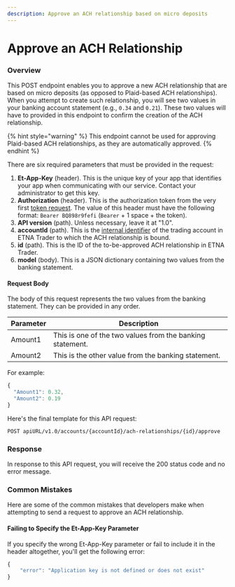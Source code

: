 ```yaml
---
description: Approve an ACH relationship based on micro deposits
---
```


# Approve an ACH Relationship

### Overview

This POST endpoint enables you to approve a new ACH relationship that are based on micro deposits (as opposed to Plaid-based ACH relationships). When you attempt to create such relationship, you will see two values in your banking account statement (e.g., `0.34` and `0.21`). These two values will have to provided in this endpoint to confirm the creation of the ACH relationship.

{% hint style="warning" %}
This endpoint cannot be used for approving Plaid-based ACH relationships, as they are automatically approved.
{% endhint %}

There are six required parameters that must be provided in the request:

1. **Et-App-Key** (header). This is the unique key of your app that identifies your app when communicating with our service. Contact your administrator to get this key.
2. **Authorization** (header). This is the authorization token from the very first [token request](../authentication/). The value of this header must have the following format: `Bearer BQ898r9fefi` (`Bearer` + 1 space + the token).
3. **API version** (path). Unless necessary, leave it at "1.0".
4. **accountId** (path). This is the [internal identifier](../user-accounts/list-users-accounts.md) of the trading account in ETNA Trader to which the ACH relationship is bound.
5. **id** (path). This is the ID of the to-be-approved ACH relationship in ETNA Trader.
6. **model** (body). This is a JSON dictionary containing two values from the banking statement.

#### Request Body

The body of this request represents the two values from the banking statement. They can be provided in any order.

| Parameter | Description                                               |
| --------- | --------------------------------------------------------- |
| Amount1   | This is one of the two values from the banking statement. |
| Amount2   | This is the other value from the banking statement.       |

For example:

```javascript
{
  "Amount1": 0.32,
  "Amount2": 0.19
}
```

Here's the final template for this API request:

```
POST apiURL/v1.0/accounts/{accountId}/ach-relationships/{id}/approve
```

### Response

In response to this API request, you will receive the 200 status code and no error message.

### Common Mistakes

Here are some of the common mistakes that developers make when attempting to send a request to approve an ACH relationship.

#### Failing to Specify the Et-App-Key Parameter

If you specify the wrong Et-App-Key parameter or fail to include it in the header altogether, you'll get the following error:

```javascript
{
    "error": "Application key is not defined or does not exist"
}
```
